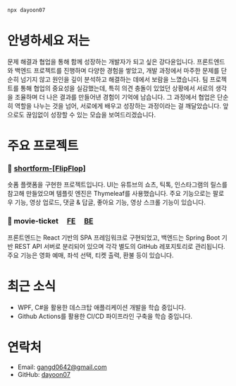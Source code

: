 <!--
**Dayoon07/Dayoon07** is a ✨ _special_ ✨ repository because its `README.md` (this file) appears on your GitHub profile.

Here are some ideas to get you started:

- 🔭 I’m currently working on ...
- 🌱 I’m currently learning ...
- 👯 I’m looking to collaborate on ...
- 🤔 I’m looking for help with ...
- 💬 Ask me about ...
- 📫 How to reach me: ...
- 😄 Pronouns: ...
- ⚡ Fun fact: ...
-->

<!-- <a href="https://github-readme-stats.vercel.app/api?username=dayoon07&show_icons=true&theme=default" target="_blank">
  <img src="https://github-readme-stats.vercel.app/api?username=dayoon07&show_icons=true&theme=default" height="180" />
</a>
<a href="https://github-readme-stats.vercel.app/api/top-langs/?username=dayoon07&layout=compact&theme=default">
  <img src="https://github-readme-stats.vercel.app/api/top-langs/?username=dayoon07&layout=compact&theme=default" height="180" />
</a>

<a href="https://streak-stats.demolab.com?user=dayoon07&hide_border=true&border_radius=0&locale=ko&short_numbers=true" target="_blank">
  <img src="https://streak-stats.demolab.com?user=dayoon07&hide_border=true&border_radius=0&locale=ko&short_numbers=true" height="180" />
</a> -->

```bash 
npx dayoon07
```

# 안녕하세요 저는

문제 해결과 협업을 통해 함께 성장하는 개발자가 되고 싶은 강다윤입니다. 프론트엔드와 백엔드 프로젝트를 진행하며 다양한 경험을 쌓았고, 개발 과정에서 마주한 문제를 단순히 넘기지 않고 원인을 깊이 분석하고 해결하는 데에서 보람을 느꼈습니다. 팀 프로젝트를 통해 협업의 중요성을 실감했는데, 특히 의견 충돌이 있었던 상황에서 서로의 생각을 조율하며 더 나은 결과를 만들어낸 경험이 기억에 남습니다. 그 과정에서 협업은 단순히 역할을 나누는 것을 넘어, 서로에게 배우고 성장하는 과정이라는 걸 깨달았습니다. 앞으로도 끊임없이 성장할 수 있는 모습을 보여드리겠습니다.

# 주요 프로젝트

### 🔹 [shortform-[FlipFlop]](https://github.com/Dayoon07/shortform)
숏폼 플랫폼을 구현한 프로젝트입니다. UI는 유튜브의 쇼츠, 틱톡, 인스타그램의 릴스를 참고해 만들었으며 템플릿 엔진은 Thymeleaf를 사용했습니다. 주요 기능으로는 팔로우 기능, 영상 업로드, 댓글 & 답글, 좋아요 기능, 영상 스크롤 기능이 있습니다.

### 🔹 movie-ticket &nbsp; &nbsp; [FE](https://github.com/Dayoon07/react-movie-ticket-ui) &nbsp; &nbsp; [BE](https://github.com/Dayoon07/springboot-movie-ticket)
프론트엔드는 React 기반의 SPA 프레임워크로 구현되었고, 백엔드는 Spring Boot 기반 REST API 서버로 분리되어 있으며 각각 별도의 GitHub 레포지토리로 관리됩니다. 주요 기능은 영화 예매, 좌석 선택, 티켓 출력, 환불 등이 있습니다.

# 최근 소식
- WPF, C#을 활용한 데스크탑 애플리케이션 개발을 학습 중입니다.
- Github Actions를 활용한 CI/CD 파이프라인 구축을 학습 중입니다.

# 연락처
- Email: [gangd0642@gmail.com](mailto:gangd0642@gmail.com)  
- GitHub: [dayoon07](https://github.com/Dayoon07)

<!-- 

# 기술 스택

### IDE & 개발 도구  
<div style="display: flex; height: 25px;">
  <img src="https://img.shields.io/badge/Eclipse-2C2255?style=for-the-badge&logo=eclipse&logoColor=white" />
  <img src="https://custom-icon-badges.demolab.com/badge/Visual%20Studio%20Code-0078d7?style=for-the-badge&logo=vsc&logoColor=white" />
  <img src="https://img.shields.io/badge/PyCharm-000000?style=for-the-badge&logo=PyCharm&logoColor=white" />
  <img src="https://img.shields.io/badge/Spring%20Tool%20Suite%20-6DB33F?style=for-the-badge&logo=eclipse&logoColor=white" />
  <img src="https://img.shields.io/badge/dbeaver-382923?style=for-the-badge&logo=dbeaver&logoColor=white" />
</div>

### 프론트엔드
<div style="display: flex; height: 25px;">
  <img src="https://img.shields.io/badge/html5-%23E34F26.svg?style=for-the-badge&logo=html5&logoColor=white" />
  <img src="https://img.shields.io/badge/css3-%231572B6.svg?style=for-the-badge&logo=css3&logoColor=white" />
  <img src="https://img.shields.io/badge/JavaScript-F7DF1E?style=for-the-badge&logo=javascript&logoColor=white" />
  <img src="https://img.shields.io/badge/React-%2320232a?style=for-the-badge&logo=react&logoColor=%2361DAFB" />
  <img src="https://img.shields.io/badge/jQuery-0769AD?style=for-the-badge&logo=jquery&logoColor=fff" />
  <img src="https://img.shields.io/badge/tailwind%20css-%2338B2AC.svg?style=for-the-badge&logo=tailwind-css&logoColor=white" />
  <img src="https://img.shields.io/badge/bootstrap-%238511FA.svg?style=for-the-badge&logo=bootstrap&logoColor=white" />
</div>

### 백엔드 & 프레임워크
<div style="display: flex; height: 25px;">
  <img src="https://dayoon07.github.io/img/Java-007396.svg" />
  <img src="https://img.shields.io/badge/Python-3776AB?style=for-the-badge&logo=python&logoColor=fff" />
  <img src="https://img.shields.io/badge/Spring-6DB33F?style=for-the-badge&logo=spring&logoColor=white" />
  <img src="https://img.shields.io/badge/Spring%20Boot-6DB33F?style=for-the-badge&logo=springboot&logoColor=fff" />
  <img src="https://img.shields.io/badge/Spring%20Security-6DB33F?style=for-the-badge&logo=springsecurity&logoColor=white" />
  <img src="https://img.shields.io/badge/Spring_data_jpa-6DB33F?style=for-the-badge&logo=SpringSecurity&logoColor=white" />
  <img src="https://img.shields.io/badge/Hibernate-59666C?style=for-the-badge&logo=hibernate&logoColor=fff" />
  <!-- <img src="https://img.shields.io/badge/MAVEN-000000?style=for-the-badge&logo=apachemaven&logoColor=blue" /> -->
  <!-- <img src="https://img.shields.io/badge/FastAPI-009485?style=for-the-badge&logo=fastapi&logoColor=white" />
</div> -->

<!-- 

### 데이터베이스 & 서버
<div style="display: flex; height: 25px;">
  <img src="https://custom-icon-badges.demolab.com/badge/Oracle-F80000?style=for-the-badge&logo=oracle&logoColor=fff" />
  <img src="https://img.shields.io/badge/Maria-003545?style=for-the-badge&logo=mariadb&logoColor=white" />
  <img src="https://img.shields.io/badge/Apache%20Tomcat-F8DC75?style=for-the-badge&logo=apachetomcat&logoColor=black" />
  <img src="https://img.shields.io/badge/Nginx-009639?logo=nginx&logoColor=white&style=for-the-badge" />
</div>

### 분석 & 모니터링
<div style="display: flex; height: 25px;">
  <img src="https://img.shields.io/badge/Prometheus-black?style=for-the-badge&logo=prometheus" />
  <img src="https://img.shields.io/badge/Grafana-F2F4F9?style=for-the-badge&logo=grafana&logoColor=orange" />
</div>

### 버전관리 & 협업
<div style="display: flex; height: 25px;">
  <img src="https://img.shields.io/badge/Github-black?style=for-the-badge&logo=Github&logoColor=white" />
  <img src="https://img.shields.io/badge/Git-F05032?style=for-the-badge&logo=Git&logoColor=white" />
</div>

-->

<!-- ## 💻 운영체제  
<img src="https://img.shields.io/badge/Ubuntu-E95420?style=for-the-badge&logo=Ubuntu&logoColor=white" />
<img src="https://custom-icon-badges.demolab.com/badge/Windows-0078D6?style=for-the-badge&logo=windows11&logoColor=white" />
<img src="https://img.shields.io/badge/Android-3DDC84?style=for-the-badge&logo=android&logoColor=white" /> -->
